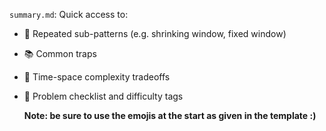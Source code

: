 `summary.md`:
Quick access to:
- 🔁 Repeated sub-patterns (e.g. shrinking window, fixed window)
- 📚 Common traps
- 🔁 Time-space complexity tradeoffs
- 📌 Problem checklist and difficulty tags

  **Note: be sure to use the emojis at the start as given in the template :)**

